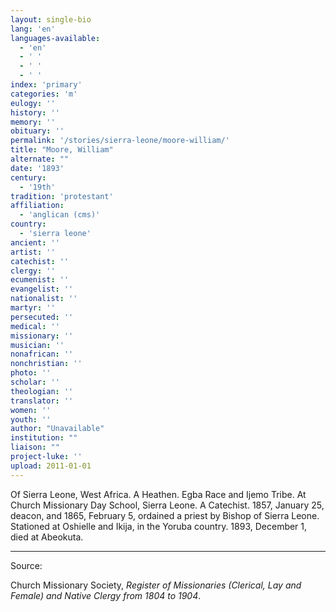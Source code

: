 ```yaml
---
layout: single-bio
lang: 'en'
languages-available:
  - 'en'
  - ' '
  - ' '
  - ' '
index: 'primary'
categories: 'm'
eulogy: ''
history: ''
memory: ''
obituary: ''
permalink: '/stories/sierra-leone/moore-william/'
title: "Moore, William"
alternate: ""
date: '1893'
century:
  - '19th'
tradition: 'protestant'
affiliation:
  - 'anglican (cms)'
country:
  - 'sierra leone'
ancient: ''
artist: ''
catechist: ''
clergy: ''
ecumenist: ''
evangelist: ''
nationalist: ''
martyr: ''
persecuted: ''
medical: ''
missionary: ''
musician: ''
nonafrican: ''
nonchristian: ''
photo: ''
scholar: ''
theologian: ''
translator: ''
women: ''
youth: ''
author: "Unavailable"
institution: ""
liaison: ""
project-luke: ''
upload: 2011-01-01
---
```




Of Sierra Leone, West Africa.  A Heathen.  Egba Race and Ijemo Tribe. At Church Missionary Day School, Sierra Leone.  A Catechist.  1857, January 25, deacon, and 1865, February 5, ordained a priest by Bishop of Sierra Leone.  Stationed at Oshielle and Ikija, in the Yoruba country.  1893, December 1, died at Abeokuta.

---

Source:

Church Missionary Society, *Register of Missionaries (Clerical, Lay and Female) and Native Clergy from 1804 to 1904*.